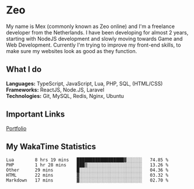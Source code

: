 # Zeo
My name is Mex (commonly known as Zeo online) and I'm a freelance developer from the Netherlands. I have been developing for almost 2 years, starting with NodeJS development and slowly moving towards Game and Web Development. Currently I'm trying to improve my front-end skills, to make sure my websites look as good as they function.

## What I do
**Languages:** TypeScript, JavaScript, Lua, PHP, SQL, (HTML/CSS)<br/>
**Frameworks:** ReactJS, Node.JS, Laravel<br/>
**Technologies:** Git, MySQL, Redis, Nginx, Ubuntu<br/>

## Important Links
[Portfolio](https://zeodev.cc)

## My WakaTime Statistics
<!--START_SECTION:waka-->
```text
Lua        8 hrs 19 mins   ██████████████████▓░░░░░░   74.85 % 
PHP        1 hr 28 mins    ███▒░░░░░░░░░░░░░░░░░░░░░   13.26 % 
Other      29 mins         █░░░░░░░░░░░░░░░░░░░░░░░░   04.36 % 
HTML       22 mins         ▓░░░░░░░░░░░░░░░░░░░░░░░░   03.32 % 
Markdown   17 mins         ▓░░░░░░░░░░░░░░░░░░░░░░░░   02.70 % 
```
<!--END_SECTION:waka-->
